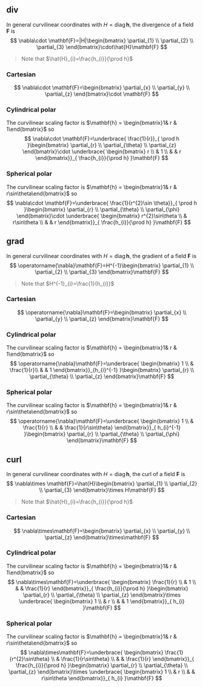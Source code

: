 ## div

In general curvilinear coordinates with $H=\operatorname{diag}\mathbf{h},$ the divergence of a field $\mathbf{F}$ is
$$
\nabla\cdot \mathbf{F}=|H|\begin{bmatrix}
\partial_{1} \\
\partial_{2} \\
\partial_{3}
\end{bmatrix}\cdot\hat{H}\mathbf{F}
$$
>Note that $\hat{H}_{i}=\frac{h_{i}}{\prod h}$

### Cartesian
$$
\nabla\cdot \mathbf{F}=\begin{bmatrix}
\partial_{x} \\
\partial_{y} \\
\partial_{z}
\end{bmatrix}\cdot \mathbf{F}
$$
### Cylindrical polar
The curvilinear scaling factor is $\mathbf{h} = \begin{bmatrix}1&  r & 1\end{bmatrix}$ so
$$
\nabla\cdot \mathbf{F}=\underbrace{ \frac{1}{r}}_{ \prod h }\begin{bmatrix}
\partial_{r} \\
\partial_{\theta} \\
\partial_{z}
\end{bmatrix}\cdot \underbrace{ \begin{bmatrix}
r  \\
 & 1 \\
 &  & r
\end{bmatrix}}_{ \frac{h_{i}}{\prod h} }\mathbf{F}
$$
### Spherical polar
The curvilinear scaling factor is $\mathbf{h} = \begin{bmatrix}1&  r & r\sin\theta\end{bmatrix}$ so
$$
\nabla\cdot \mathbf{F}=\underbrace{ \frac{1}{r^{2}\sin \theta}}_{ \prod h }\begin{bmatrix}
\partial_{r} \\
\partial_{\theta} \\
\partial_{\phi}
\end{bmatrix}\cdot \underbrace{ \begin{bmatrix}
r^{2}\sin\theta  \\
 & r\sin\theta \\
 &  & r
\end{bmatrix}}_{ \frac{h_{i}}{\prod h} }\mathbf{F}
$$

## grad
In general curvilinear coordinates with $H=\operatorname{diag}\mathbf{h},$ the gradient of a field $\mathbf{F}$ is
$$
\operatorname{\nabla}\mathbf{F}=H^{-1}\begin{bmatrix}
\partial_{1} \\
\partial_{2} \\
\partial_{3}
\end{bmatrix}\mathbf{F}
$$
>Note that $H^{-1}_{i}=\frac{1}{h_{i}}$
### Cartesian
$$
\operatorname{\nabla}\mathbf{F}=\begin{bmatrix}
\partial_{x} \\
\partial_{y} \\
\partial_{z}
\end{bmatrix}\mathbf{F}
$$
### Cylindrical polar
The curvilinear scaling factor is $\mathbf{h} = \begin{bmatrix}1&  r & 1\end{bmatrix}$ so
$$
\operatorname{\nabla}\mathbf{F}=\underbrace{ \begin{bmatrix}
1 \\
 & \frac{1}{r}\\
 &  & 1
\end{bmatrix}}_{h_{i}^{-1} }\begin{bmatrix}
\partial_{r} \\
\partial_{\theta} \\
\partial_{z}
\end{bmatrix}\mathbf{F}
$$

### Spherical polar
The curvilinear scaling factor is $\mathbf{h} = \begin{bmatrix}1&  r & r\sin\theta\end{bmatrix}$ so
$$
\operatorname{\nabla}\mathbf{F}=\underbrace{ \begin{bmatrix}
1 \\
 & \frac{1}{r} \\
 &  & \frac{1}{r\sin\theta}
\end{bmatrix}}_{ h_{i}^{-1} }\begin{bmatrix}
\partial_{r} \\
\partial_{\theta} \\
\partial_{\phi}
\end{bmatrix}\mathbf{F}
$$
## curl
In general curvilinear coordinates with $H=\operatorname{diag}\mathbf{h},$ the curl of a field $\mathbf{F}$ is
$$
\nabla\times \mathbf{F}=\hat{H}\begin{bmatrix}
\partial_{1} \\
\partial_{2} \\
\partial_{3}
\end{bmatrix}\times H\mathbf{F}
$$
>Note that $\hat{H}_{i}=\frac{h_{i}}{\prod h}$
### Cartesian
$$
\nabla\times\mathbf{F}=\begin{bmatrix}
\partial_{x} \\
\partial_{y} \\
\partial_{z}
\end{bmatrix}\times\mathbf{F}
$$
### Cylindrical polar
The curvilinear scaling factor is $\mathbf{h} = \begin{bmatrix}1&  r & 1\end{bmatrix}$ so
$$
\nabla\times\mathbf{F}=\underbrace{ \begin{bmatrix}
\frac{1}{r} \\
 &  1 \\
 &  & \frac{1}{r}
\end{bmatrix}}_{ \frac{h_{i}}{\prod h} }\begin{bmatrix}
\partial_{r} \\
\partial_{\theta} \\
\partial_{z}
\end{bmatrix}\times \underbrace{ \begin{bmatrix}
1 \\
 & r \\
 &  & 1
\end{bmatrix}}_{ h_{i} }\mathbf{F}
$$
### Spherical polar
The curvilinear scaling factor is $\mathbf{h} = \begin{bmatrix}1&  r & r\sin\theta\end{bmatrix}$ so
$$
\nabla\times\mathbf{F}=\underbrace{ \begin{bmatrix}
\frac{1}{r^{2}\sin\theta} \\
 &  \frac{1}{r\sin\theta} \\
 &  & \frac{1}{r}
\end{bmatrix}}_{ \frac{h_{i}}{\prod h} }\begin{bmatrix}
\partial_{r} \\
\partial_{\theta} \\
\partial_{z}
\end{bmatrix}\times \underbrace{ \begin{bmatrix}
1 \\
 & r \\
 &  & r\sin\theta
\end{bmatrix}}_{ h_{i} }\mathbf{F}
$$

